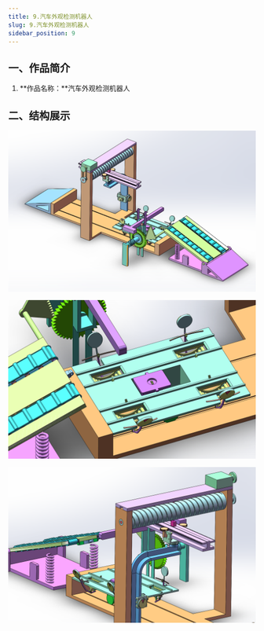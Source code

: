 ```yaml
---
title: 9.汽车外观检测机器人
slug: 9.汽车外观检测机器人
sidebar_position: 9
---
```




## 一、作品简介

1. **作品名称：**汽车外观检测机器人

## 二、结构展示

![1](./img/9.汽车外观检测机器人/1.png)

![2](./img/9.汽车外观检测机器人/2.png)

![3](./img/9.汽车外观检测机器人/3.png)

